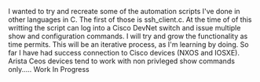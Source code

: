 I wanted to try and recreate some of the automation scripts I've done in other languages in C. The first of those is ssh_client.c.  At the time of of this writting the script can log into a Cisco DevNet switch and issue multiple show and configuration commands. I will try and grow the functionality as time permits. This will be an iterative process, as I'm learning by doing. 
So far I have had success connection to Cisco devices (NXOS and IOSXE). Arista Ceos devices tend to work with non privleged show commands only..... Work In Progress
